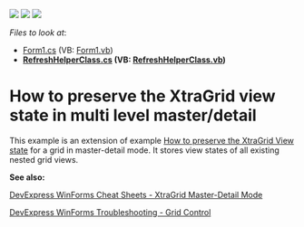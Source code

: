 <!-- default badges list -->
![](https://img.shields.io/endpoint?url=https://codecentral.devexpress.com/api/v1/VersionRange/128630655/17.2.3%2B)
[![](https://img.shields.io/badge/Open_in_DevExpress_Support_Center-FF7200?style=flat-square&logo=DevExpress&logoColor=white)](https://supportcenter.devexpress.com/ticket/details/E1466)
[![](https://img.shields.io/badge/📖_How_to_use_DevExpress_Examples-e9f6fc?style=flat-square)](https://docs.devexpress.com/GeneralInformation/403183)
<!-- default badges end -->
<!-- default file list -->
*Files to look at*:

* [Form1.cs](./CS/Form1.cs) (VB: [Form1.vb](./VB/Form1.vb))
* **[RefreshHelperClass.cs](./CS/RefreshHelperClass.cs) (VB: [RefreshHelperClass.vb](./VB/RefreshHelperClass.vb))**
<!-- default file list end -->
# How to preserve the XtraGrid view state in multi level master/detail


<p>This example is an extension of example <a href="https://www.devexpress.com/Support/Center/p/E776">How to preserve the XtraGrid View state</a> for a grid in master-detail mode. It stores view states of all existing nested grid views.</p>

<b>See also:</b>

[DevExpress WinForms Cheat Sheets - XtraGrid Master-Detail Mode](https://go.devexpress.com/CheatSheets_WinForms_Examples_T919464.aspx)

[DevExpress WinForms Troubleshooting - Grid Control](https://go.devexpress.com/CheatSheets_WinForms_Examples_T934742.aspx)

<br/>


